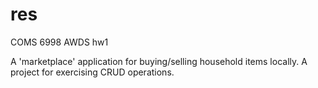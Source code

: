 # res
COMS 6998 AWDS hw1

A 'marketplace' application for buying/selling household items locally. A project for exercising CRUD operations. 
